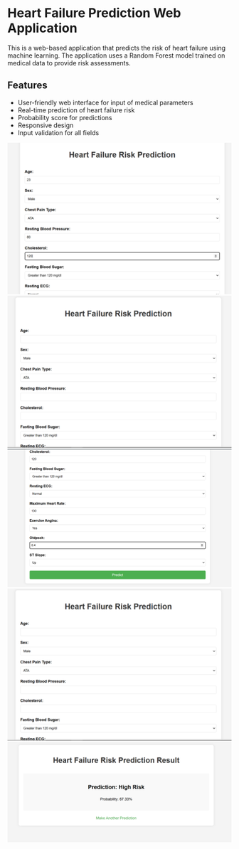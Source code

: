 # Heart Failure Prediction Web Application

This is a web-based application that predicts the risk of heart failure using machine learning. The application uses a Random Forest model trained on medical data to provide risk assessments.

## Features

- User-friendly web interface for input of medical parameters
- Real-time prediction of heart failure risk
- Probability score for predictions
- Responsive design
- Input validation for all fields

![Home Page](H2.png)
![Home Page](image.png)
![Home Page](H3.png)
![Home Page](Hp1.png)
![Home Page](h6.png)


   
